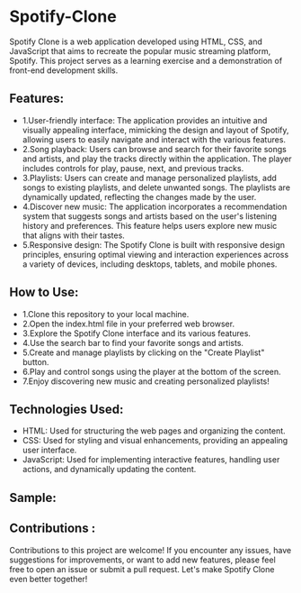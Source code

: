# Spotify-Clone
Spotify Clone is a web application developed using HTML, CSS, and JavaScript that aims to recreate the popular music streaming platform, Spotify. This project serves as a learning exercise and a demonstration of front-end development skills.

## Features: 
- 1.User-friendly interface: The application provides an intuitive and visually appealing interface, mimicking the design and layout of Spotify, allowing users to easily navigate and interact with the various features.
- 2.Song playback: Users can browse and search for their favorite songs and artists, and play the tracks directly within the application. The player includes controls for play, pause, next, and previous tracks.
-  3.Playlists: Users can create and manage personalized playlists, add songs to existing playlists, and delete unwanted songs. The playlists are dynamically updated, reflecting the changes made by the user.
-  4.Discover new music: The application incorporates a recommendation system that suggests songs and artists based on the user's listening history and preferences. This feature helps users explore new music that aligns with their tastes.
-   5.Responsive design: The Spotify Clone is built with responsive design principles, ensuring optimal viewing and interaction experiences across a variety of devices, including desktops, tablets, and mobile phones.

## How to Use:
- 1.Clone this repository to your local machine.
- 2.Open the index.html file in your preferred web browser.
- 3.Explore the Spotify Clone interface and its various features.
- 4.Use the search bar to find your favorite songs and artists.
- 5.Create and manage playlists by clicking on the "Create Playlist" button.
- 6.Play and control songs using the player at the bottom of the screen.
- 7.Enjoy discovering new music and creating personalized playlists!

## Technologies Used:
- HTML: Used for structuring the web pages and organizing the content.
- CSS: Used for styling and visual enhancements, providing an appealing user interface.
- JavaScript: Used for implementing interactive features, handling user actions, and dynamically updating the content.
## Sample:
<!--<div align="center">

<img src="img/logo.png" width="500" height="500">
</div>-->

## Contributions :
Contributions to this project are welcome! If you encounter any issues, have suggestions for improvements, or want to add new features, please feel free to open an issue or submit a pull request. Let's make Spotify Clone even better together!


